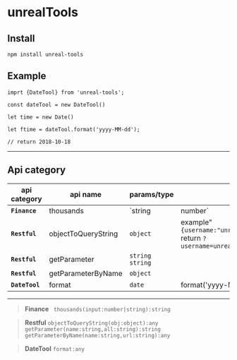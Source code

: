 # unrealTools
## Install 
    npm install unreal-tools

## Example
    imprt {DateTool} from 'unreal-tools';

    const dateTool = new DateTool()

    let time = new Date()

    let ftime = dateTool.format('yyyy-MM-dd');

    // return 2018-10-18

***

## Api category
| api category | api name | params/type | description |
| ------ | ------ | ------ | ------ |
| **`Finance`** | thousands | `string|number` | input 1000.009 output 1,000.009 |
| **`Restful`** | objectToQueryString | `object` | example" `{username:"unrealyan",password:"password"}` return `?username=unrealyan&password=password` |
| **`Restful`** | getParameter | `string` `string` |  |
| **`Restful`** | getParameterByName | `object` |  |
| **`DateTool`** | format | `date` | format('yyyy-MM-dd') 2018-10-18 |

---

> **Finance**
    ` thousands(input:number|string):string`
>


> **Restful**
    `objectToQueryString(obj:object):any`
    `getParameter(name:string,all:string):string`
    `getParameterByName(name:string,url:string):any`
>

>  **DateTool**
    `format:any`
>
